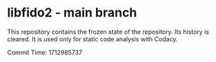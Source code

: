 # libfido2 - main branch

This repository contains the frozen state of the repository.
Its history is cleared. It is used only for static code
analysis with Codacy.

Commit Time: 1712985737